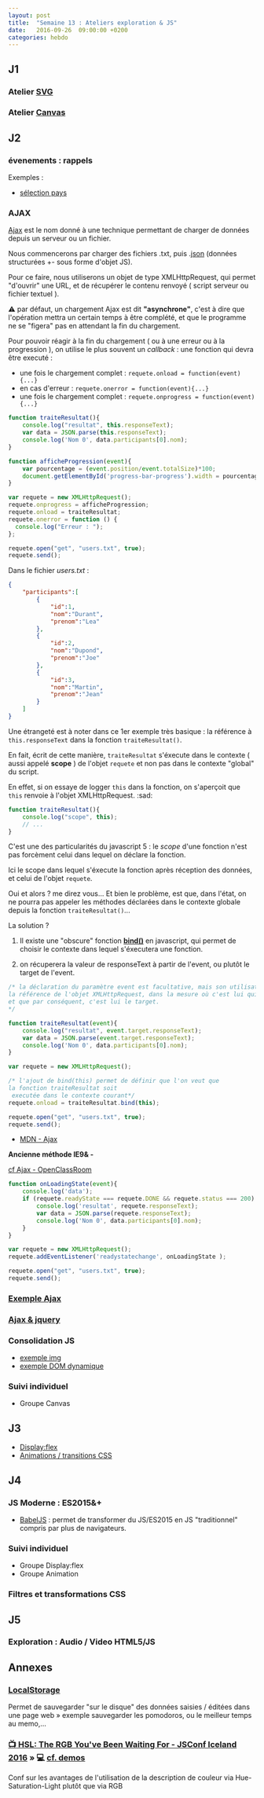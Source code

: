```yaml
---
layout: post
title:  "Semaine 13 : Ateliers exploration & JS"
date:   2016-09-26  09:00:00 +0200
categories: hebdo
---
```


## J1

### Atelier [SVG](https://tienn1962.github.io/Groupe_SVG/)

### Atelier  [Canvas](https://dirago.github.io/Canvas/)

## J2

### évenements : rappels 

Exemples :
- [sélection pays](https://gist.github.com/rxlabz/8f51eb5cd7ad444291c12ccb86d14284)

### AJAX

[Ajax](https://fr.wikipedia.org/wiki/Ajax_(informatique)) est le nom donné à une technique permettant de charger de données depuis un serveur ou un fichier.

Nous commencerons par charger des fichiers .txt, puis .[json](https://fr.wikipedia.org/wiki/JavaScript_Object_Notation) (données structurées +- sous forme d'objet JS).

Pour ce faire, nous utiliserons un objet de type XMLHttpRequest, qui permet "d'ouvrir" une URL, et de récupérer le contenu renvoyé ( script serveur ou fichier textuel ).

:warning: 
par défaut, un chargement Ajax est dit **"asynchrone"**, c'est à dire que l'opération mettra un certain temps à être complété, et que le programme ne se "figera" pas en attendant la fin du chargement.

Pour pouvoir réagir à la fin du chargement ( ou à une erreur ou à la progression ), on utilise le plus souvent un *callback* : une fonction qui devra être executé : 

- une fois le chargement complet : `requete.onload = function(event){...}`
- en cas d'erreur : `requete.onerror = function(event){...}`
- une fois le chargement complet : `requete.onprogress = function(event){...}`

```javascript
function traiteResultat(){
	console.log("resultat", this.responseText);
	var data = JSON.parse(this.responseText);
	console.log('Nom 0', data.participants[0].nom);
}

function afficheProgression(event){
    var pourcentage = (event.position/event.totalSize)*100;
    document.getElementById('progress-bar-progress').width = pourcentage.toString() + "%";
}

var requete = new XMLHttpRequest();
requete.onprogress = afficheProgression;
requete.onload = traiteResultat;
requete.onerror = function () {
  console.log("Erreur : ");
};

requete.open("get", "users.txt", true);
requete.send();
```

Dans le fichier *users.txt* :

```json
{
	"participants":[
		{
			"id":1,
			"nom":"Durant",
			"prenom":"Lea"
		},
		{
			"id":2,
			"nom":"Dupond",
			"prenom":"Joe"
		},
		{
			"id":3,
			"nom":"Martin",
			"prenom":"Jean"
		}
	]
}
```

Une étrangeté est à noter dans ce 1er exemple très basique : la référence à `this.responseText`
 dans la fonction `traiteResultat()`.

En fait, écrit de cette manière, `traiteResultat` s'éxecute dans le contexte ( aussi appelé **scope** ) de l'objet `requete` et non pas
dans le contexte  "global" du script.

En effet, si on essaye de logger `this` dans la fonction, on s'aperçoit que `this` renvoie à l'objet XMLHttpRequest. :sad:


```javascript
function traiteResultat(){
	console.log("scope", this);
	// ...
}
```

C'est une des particularités du javascript 5 : le *scope* d'une fonction n'est pas forcèment celui dans lequel on
déclare la fonction.

Ici le scope dans lequel s'éxecute la fonction après réception des données, et celui de l'objet `requete`.

Oui et alors ? me direz vous...
Et bien le problème, est que, dans l'état, on ne pourra pas appeler les méthodes déclarées dans le contexte globale depuis la fonction `traiteResultat()`...

La solution ?

1. Il existe une "obscure" fonction **[bind()](https://developer.mozilla.org/fr/docs/Web/JavaScript/Reference/Objets_globaux/Function/bind)** en javascript, qui permet de choisir le contexte dans lequel s'éxecutera une fonction.

2. on récuperera la valeur de responseText à partir de l'event, ou plutôt le target de l'event.


```javascript
/* la déclaration du paramètre event est facultative, mais son utilisation nous permet de récupérer
la référence de l'objet XMLHttpRequest, dans la mesure où c'est lui qui émet l'event,
et que par conséquent, c'est lui le target.
*/

function traiteResultat(event){
	console.log("resultat", event.target.responseText);
	var data = JSON.parse(event.target.responseText);
	console.log('Nom 0', data.participants[0].nom);
}

var requete = new XMLHttpRequest();

/* l'ajout de bind(this) permet de définir que l'on veut que
la fonction traiteResultat soit
 executée dans le contexte courant*/
requete.onload = traiteResultat.bind(this);

requete.open("get", "users.txt", true);
requete.send();
```

- [MDN - Ajax](https://developer.mozilla.org/fr/docs/AJAX/Premiers_pas)

**Ancienne méthode IE9& -**

[ cf Ajax - OpenClassRoom ](https://openclassrooms.com/courses/dynamisez-vos-sites-web-avec-javascript/xmlhttprequest-1)

```javascript
function onLoadingState(event){
	console.log('data');
	if (requete.readyState === requete.DONE && requete.status === 200) {
		console.log('resultat', requete.responseText);
		var data = JSON.parse(requete.responseText);
		console.log('Nom 0', data.participants[0].nom);
	}
}

var requete = new XMLHttpRequest();
requete.addEventListener('readystatechange', onLoadingState );

requete.open("get", "users.txt", true);
requete.send();
```

### [Exemple Ajax](https://gist.github.com/rxlabz/e62254f9436cbc902e1e52708826ca3d)

### [Ajax & jquery](https://learn.jquery.com/ajax/)

### Consolidation JS

- [exemple img](https://gist.github.com/rxlabz/a43eca7391a168cada282d2880353a59)
- [exemple DOM dynamique](https://gist.github.com/rxlabz/95fd8561ede0f370fc0b45097bad581e)
### Suivi individuel
- Groupe Canvas

## J3

- [Display:flex](https://ptitim.github.io/Flex/)
- [Animations / transitions CSS](http://animus-transismus.tk/accueil)

## J4

### JS Moderne : ES2015&+

- [BabelJS](https://babeljs.io/) : permet de transformer du JS/ES2015 en JS "traditionnel" compris par plus de navigateurs.

### Suivi individuel
- Groupe Display:flex
- Groupe Animation

### Filtres et transformations CSS

## J5

### Exploration : Audio / Video HTML5/JS

## Annexes

### [LocalStorage](http://www.alsacreations.com/article/lire/1402-web-storage-localstorage-sessionstorage.html)
Permet de sauvegarder "sur le disque" des données saisies / éditées dans une page web » exemple sauvegarder les pomodoros,
ou le meilleur temps au memo,...

### [:tv: HSL: The RGB You've Been Waiting For - JSConf Iceland 2016](https://www.youtube.com/watch?v=eIUCPpWBrIU) » :computer: [cf. demos](http://visnup.github.io/hsl/) 
Conf sur les avantages de l'utilisation de la description de couleur via Hue-Saturation-Light plutôt que via RGB 